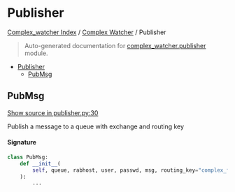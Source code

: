 # Publisher

[Complex_watcher Index](../README.md#complex_watcher-index) /
[Complex Watcher](./index.md#complex-watcher) /
Publisher

> Auto-generated documentation for [complex_watcher.publisher](../../complex_watcher/publisher.py) module.

- [Publisher](#publisher)
  - [PubMsg](#pubmsg)

## PubMsg

[Show source in publisher.py:30](../../complex_watcher/publisher.py#L30)

Publish a message to a queue with exchange and routing key

#### Signature

```python
class PubMsg:
    def __init__(
        self, queue, rabhost, user, passwd, msg, routing_key="complex_fxp", vhost="/"
    ):
        ...
```


